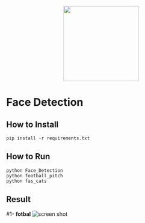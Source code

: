 
<p align="center"><a href="https://www.opencv.org" target="_blank"><img src="https://upload.wikimedia.org/wikipedia/commons/thumb/3/32/OpenCV_Logo_with_text_svg_version.svg/270px-OpenCV_Logo_with_text_svg_version.svg.png" width="200"></a></p><p></p>

# Face Detection
## How to Install
```
pip install -r requirements.txt
```
## How to Run
```
python Face_Detection
python football_pitch
python fas_cats
```
## Result
#1- **fotbal**
![screen shot](https://raw.githubusercontent.com/Mohammadnematizade/image_processing/main/Assignment%2028/football%20pitch/football%20pitch.png)
